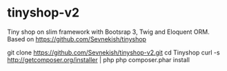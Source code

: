 # tinyshop-v2
Tiny shop on slim framework with Bootsrap 3, Twig and Eloquent ORM.
Based on https://github.com/Sevnekish/tinyshop


git clone https://github.com/Sevnekish/tinyshop-v2.git
cd Tinyshop
curl -s http://getcomposer.org/installer | php
php composer.phar install
